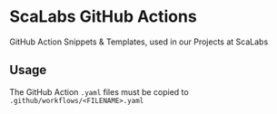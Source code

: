 # ScaLabs GitHub Actions

GitHub Action Snippets & Templates, used in our Projects at ScaLabs

## Usage

The GitHub Action `.yaml` files must be copied to `.github/workflows/<FILENAME>.yaml`
